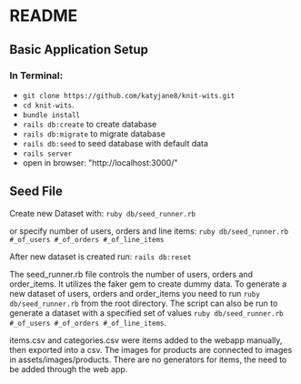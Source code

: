 # README

## Basic Application Setup
### In Terminal:
* `git clone https://github.com/katyjane8/knit-wits.git`
* `cd knit-wits`.
* `bundle install`
* `rails db:create` to create database
* `rails db:migrate` to migrate database
* `rails db:seed` to seed database with default data
* `rails server`
* open in browser: "http://localhost:3000/"


## Seed File
Create new Dataset with:
`ruby db/seed_runner.rb`

or specify number of users, orders and line items:
`ruby db/seed_runner.rb #_of_users #_of_orders #_of_line_items`

After new dataset is created run:
`rails db:reset`

The seed_runner.rb file controls the number of users, orders and order_items. It utilizes the faker gem to create dummy data. To generate a new dataset of users, orders and order_items you need to run `ruby db/seed_runner.rb` from the root directory. The script can also be run to generate a dataset with a specified set of values `ruby db/seed_runner.rb #_of_users #_of_orders #_of_line_items`.

items.csv and categories.csv were items added to the webapp manually, then exported into a csv. The images for products are connected to images in assets/images/products. There are no generators for items, the need to be added through the web app.
